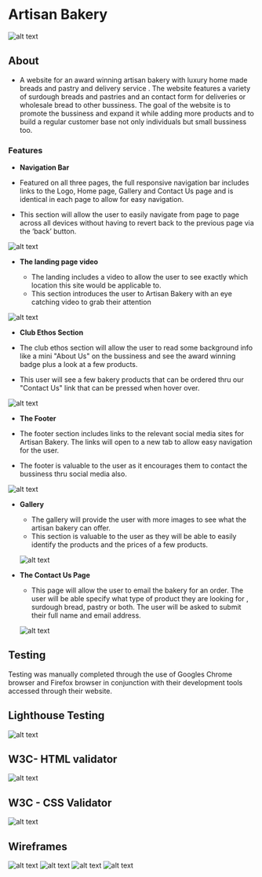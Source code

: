 # Artisan Bakery
![alt text](https://github.com/Sorin05/Portofolio-1-Project/blob/main/docs/amiresponsive.PNG?raw=true)
## About

* A website for an award winning artisan bakery with luxury home made breads and pastry and delivery service . The website features a variety of surdough breads and pastries and an contact form for deliveries or wholesale bread to other bussiness. The goal of the website is to promote the bussiness and expand it while adding more products and to build a regular customer base not only individuals but small bussiness too.

### Features

- __Navigation Bar__

 - Featured on all three pages, the full responsive navigation bar includes links to the Logo, Home page, Gallery and Contact Us page and is identical in each page to allow for easy navigation.
  - This section will allow the user to easily navigate from page to page across all devices without having to revert back to the previous page via the ‘back’ button. 

![alt text](https://github.com/Sorin05/Portofolio-1-Project/blob/main/docs/Nav-bar.PNG?raw=true)

- __The landing page video__

  - The landing includes a video to allow the user to see exactly which location this site would be applicable to. 
  - This section introduces the user to Artisan Bakery with an eye catching video to grab their attention

![alt text](https://github.com/Sorin05/Portofolio-1-Project/blob/main/docs/landing-video.PNG?raw=true)

  - __Club Ethos Section__

  - The club ethos section will allow the user to read some background info like a mini "About Us" on the bussiness and see the award winning badge plus a look at a few products. 
  - This user will see a few bakery products that can be ordered thru our "Contact Us" link that can be pressed when hover over. 

![alt text](https://github.com/Sorin05/Portofolio-1-Project/blob/main/docs/club-ethos.PNG?raw=true)

  - __The Footer__ 

  - The footer section includes links to the relevant social media sites for Artisan Bakery. The links will open to a new tab to allow easy navigation for the user. 
  - The footer is valuable to the user as it encourages them to contact the bussiness thru social media also. 

![alt text](https://github.com/Sorin05/Portofolio-1-Project/blob/main/docs/footer.PNG?raw=true)

- __Gallery__

  - The gallery will provide the user with more images to see what the artisan bakery can offer. 
  - This section is valuable to the user as they will be able to easily identify the products and the prices of a few products.

   ![alt text](https://github.com/Sorin05/Portofolio-1-Project/blob/main/docs/gallerry.readme.PNG?raw=true)

- __The Contact Us Page__

  - This page will allow the user to email the bakery for an order. The user will be able specify what type of product they are looking for , surdough bread, pastry or both. The user will be asked to submit their full name and email address. 

  ![alt text](https://github.com/Sorin05/Portofolio-1-Project/blob/main/docs/contact-us-page.PNG?raw=true)
  
## Testing 
Testing was manually completed through the use of Googles Chrome browser and Firefox browser in conjunction with their development tools accessed through their website.

## Lighthouse Testing

![alt text](https://github.com/Sorin05/Portofolio-1-Project/blob/main/docs/lighthouse-testing.PNG?raw=true)

## W3C- HTML validator


![alt text](https://github.com/Sorin05/Portofolio-1-Project/blob/main/docs/html-testing.PNG?raw=true)

## W3C - CSS Validator

![alt text](https://github.com/Sorin05/Portofolio-1-Project/blob/main/docs/css-testing.PNG?raw=true)

## Wireframes

![alt text](https://github.com/Sorin05/Portofolio-1-Project/blob/main/docs/page1.PNG?raw=true)
![alt text](https://github.com/Sorin05/Portofolio-1-Project/blob/main/docs/page2.PNG?raw=true)
![alt text](https://github.com/Sorin05/Portofolio-1-Project/blob/main/docs/page3.PNG?raw=true)
![alt text](https://github.com/Sorin05/Portofolio-1-Project/blob/main/docs/wireframe.PNG?raw=true)
